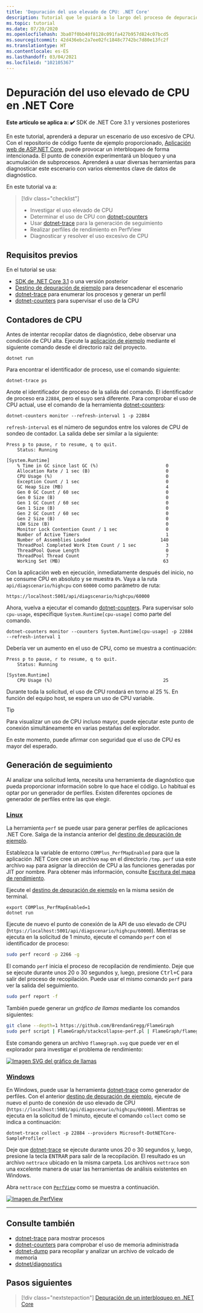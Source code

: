 ```yaml
---
title: 'Depuración del uso elevado de CPU: .NET Core'
description: Tutorial que le guiará a lo largo del proceso de depuración del uso elevado de CPU en .NET Core.
ms.topic: tutorial
ms.date: 07/20/2020
ms.openlocfilehash: 3ba07f0bb40f8128c091fa427b957d824c07bcd5
ms.sourcegitcommit: 42d436ebc2a7ee02fc1848c7742bc7d80e13fc2f
ms.translationtype: HT
ms.contentlocale: es-ES
ms.lasthandoff: 03/04/2021
ms.locfileid: "102105367"
---
```

# <a name="debug-high-cpu-usage-in-net-core"></a>Depuración del uso elevado de CPU en .NET Core

**Este artículo se aplica a: ✔️** SDK de .NET Core 3.1 y versiones posteriores

En este tutorial, aprenderá a depurar un escenario de uso excesivo de CPU. Con el repositorio de código fuente de ejemplo proporcionado, [Aplicación web de ASP.NET Core](/samples/dotnet/samples/diagnostic-scenarios), puede provocar un interbloqueo de forma intencionada. El punto de conexión experimentará un bloqueo y una acumulación de subprocesos. Aprenderá a usar diversas herramientas para diagnosticar este escenario con varios elementos clave de datos de diagnóstico.

En este tutorial va a:

> [!div class="checklist"]
>
> - Investigar el uso elevado de CPU
> - Determinar el uso de CPU con [dotnet-counters](dotnet-counters.md)
> - Usar [dotnet-trace](dotnet-trace.md) para la generación de seguimiento
> - Realizar perfiles de rendimiento en PerfView
> - Diagnosticar y resolver el uso excesivo de CPU

## <a name="prerequisites"></a>Requisitos previos

En el tutorial se usa:

- [SDK de .NET Core 3.1](https://dotnet.microsoft.com/download/dotnet) o una versión posterior
- [Destino de depuración de ejemplo](/samples/dotnet/samples/diagnostic-scenarios) para desencadenar el escenario
- [dotnet-trace](dotnet-trace.md) para enumerar los procesos y generar un perfil
- [dotnet-counters](dotnet-counters.md) para supervisar el uso de la CPU

## <a name="cpu-counters"></a>Contadores de CPU

Antes de intentar recopilar datos de diagnóstico, debe observar una condición de CPU alta. Ejecute la [aplicación de ejemplo](/samples/dotnet/samples/diagnostic-scenarios) mediante el siguiente comando desde el directorio raíz del proyecto.

```dotnetcli
dotnet run
```

Para encontrar el identificador de proceso, use el comando siguiente:

```dotnetcli
dotnet-trace ps
```

Anote el identificador de proceso de la salida del comando. El identificador de proceso era `22884`, pero el suyo será diferente. Para comprobar el uso de CPU actual, use el comando de la herramienta [dotnet-counters](dotnet-counters.md):

```dotnetcli
dotnet-counters monitor --refresh-interval 1 -p 22884
```

`refresh-interval` es el número de segundos entre los valores de CPU de sondeo de contador. La salida debe ser similar a la siguiente:

```console
Press p to pause, r to resume, q to quit.
    Status: Running

[System.Runtime]
    % Time in GC since last GC (%)                         0
    Allocation Rate / 1 sec (B)                            0
    CPU Usage (%)                                          0
    Exception Count / 1 sec                                0
    GC Heap Size (MB)                                      4
    Gen 0 GC Count / 60 sec                                0
    Gen 0 Size (B)                                         0
    Gen 1 GC Count / 60 sec                                0
    Gen 1 Size (B)                                         0
    Gen 2 GC Count / 60 sec                                0
    Gen 2 Size (B)                                         0
    LOH Size (B)                                           0
    Monitor Lock Contention Count / 1 sec                  0
    Number of Active Timers                                1
    Number of Assemblies Loaded                          140
    ThreadPool Completed Work Item Count / 1 sec           3
    ThreadPool Queue Length                                0
    ThreadPool Thread Count                                7
    Working Set (MB)                                      63
```

Con la aplicación web en ejecución, inmediatamente después del inicio, no se consume CPU en absoluto y se muestra `0%`. Vaya a la ruta `api/diagscenario/highcpu` con `60000` como parámetro de ruta:

`https://localhost:5001/api/diagscenario/highcpu/60000`

Ahora, vuelva a ejecutar el comando [dotnet-counters](dotnet-counters.md). Para supervisar solo `cpu-usage`, especifique `System.Runtime[cpu-usage]` como parte del comando.

```dotnetcli
dotnet-counters monitor --counters System.Runtime[cpu-usage] -p 22884 --refresh-interval 1
```

Debería ver un aumento en el uso de CPU, como se muestra a continuación:

```console
Press p to pause, r to resume, q to quit.
    Status: Running

[System.Runtime]
    CPU Usage (%)                                         25
```

Durante toda la solicitud, el uso de CPU rondará en torno al 25 %. En función del equipo host, se espera un uso de CPU variable.

> [!TIP]
> Para visualizar un uso de CPU incluso mayor, puede ejecutar este punto de conexión simultáneamente en varias pestañas del explorador.

En este momento, puede afirmar con seguridad que el uso de CPU es mayor del esperado.

## <a name="trace-generation"></a>Generación de seguimiento

Al analizar una solicitud lenta, necesita una herramienta de diagnóstico que pueda proporcionar información sobre lo que hace el código. Lo habitual es optar por un generador de perfiles. Existen diferentes opciones de generador de perfiles entre las que elegir.

### <a name="linux"></a>[Linux](#tab/linux)

La herramienta `perf` se puede usar para generar perfiles de aplicaciones .NET Core. Salga de la instancia anterior del [destino de depuración de ejemplo](/samples/dotnet/samples/diagnostic-scenarios).

Establezca la variable de entorno `COMPlus_PerfMapEnabled` para que la aplicación .NET Core cree un archivo `map` en el directorio `/tmp`. `perf` usa este archivo `map` para asignar la dirección de CPU a las funciones generadas por JIT por nombre. Para obtener más información, consulte [Escritura del mapa de rendimiento](../run-time-config/debugging-profiling.md#write-perf-map).

Ejecute el [destino de depuración de ejemplo](/samples/dotnet/samples/diagnostic-scenarios) en la misma sesión de terminal.

```dotnetcli
export COMPlus_PerfMapEnabled=1
dotnet run
```

Ejecute de nuevo el punto de conexión de la API de uso elevado de CPU (`https://localhost:5001/api/diagscenario/highcpu/60000`). Mientras se ejecuta en la solicitud de 1 minuto, ejecute el comando `perf` con el identificador de proceso:

```bash
sudo perf record -p 2266 -g
```

El comando `perf` inicia el proceso de recopilación de rendimiento. Deje que se ejecute durante unos 20 o 30 segundos y, luego, presione <kbd>Ctrl+C</kbd> para salir del proceso de recopilación. Puede usar el mismo comando `perf` para ver la salida del seguimiento.

```bash
sudo perf report -f
```

También puede generar un _gráfico de llamas_ mediante los comandos siguientes:

```bash
git clone --depth=1 https://github.com/BrendanGregg/FlameGraph
sudo perf script | FlameGraph/stackcollapse-perf.pl | FlameGraph/flamegraph.pl > flamegraph.svg
```

Este comando genera un archivo `flamegraph.svg` que puede ver en el explorador para investigar el problema de rendimiento:

[![Imagen SVG del gráfico de llamas](media/flamegraph.jpg)](media/flamegraph.jpg#lightbox)

### <a name="windows"></a>[Windows](#tab/windows)

En Windows, puede usar la herramienta [dotnet-trace](dotnet-trace.md) como generador de perfiles. Con el anterior [destino de depuración de ejemplo](/samples/dotnet/samples/diagnostic-scenarios), ejecute de nuevo el punto de conexión de uso elevado de CPU (`https://localhost:5001/api/diagscenario/highcpu/60000`). Mientras se ejecuta en la solicitud de 1 minuto, ejecute el comando `collect` como se indica a continuación:

```dotnetcli
dotnet-trace collect -p 22884 --providers Microsoft-DotNETCore-SampleProfiler
```

Deje que [dotnet-trace](dotnet-trace.md) se ejecute durante unos 20 o 30 segundos y, luego, presione la tecla <kbd>ENTRAR</kbd> para salir de la recopilación. El resultado es un archivo `nettrace` ubicado en la misma carpeta. Los archivos `nettrace` son una excelente manera de usar las herramientas de análisis existentes en Windows.

Abra `nettrace` con [`PerfView`](https://github.com/microsoft/perfview/blob/master/documentation/Downloading.md) como se muestra a continuación.

[![Imagen de PerfView](media/perfview.jpg)](media/perfview.jpg#lightbox)

---

## <a name="see-also"></a>Consulte también

- [dotnet-trace](dotnet-trace.md) para mostrar procesos
- [dotnet-counters](dotnet-counters.md) para comprobar el uso de memoria administrada
- [dotnet-dump](dotnet-dump.md) para recopilar y analizar un archivo de volcado de memoria
- [dotnet/diagnostics](https://github.com/dotnet/diagnostics/tree/master/documentation/tutorial)

## <a name="next-steps"></a>Pasos siguientes

> [!div class="nextstepaction"]
> [Depuración de un interbloqueo en .NET Core](debug-deadlock.md)
